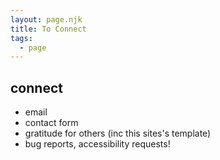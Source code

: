 ```yaml
---
layout: page.njk
title: To Connect
tags: 
  - page
---
```


## connect

- email 
- contact form 
- gratitude for others (inc this sites's template)
- bug reports, accessibility requests!